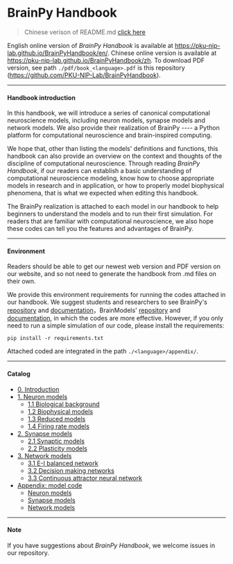 # BrainPy Handbook

> Chinese verison of README.md [click here](README_zh.md)

English online version of *BrainPy Handbook* is available at https://pku-nip-lab.github.io/BrainPyHandbook/en/. Chinese online version is available at https://pku-nip-lab.github.io/BrainPyHandbook/zh. To download PDF version, see path `./pdf/book_<language>.pdf` is this repository (https://github.com/PKU-NIP-Lab/BrainPyHandbook).



------

#### Handbook introduction

In this handbook, we will introduce a series of canonical computational neuroscience models, including neuron models, synapse models and network models. We also provide their realization of BrainPy ---- a Python platform for computational neuroscience and brain-inspired computing.

We hope that, other than listing the models' definitions and functions, this handbook can also  provide an overview on the context and thoughts of the discipline of computational neuroscience. Through reading *BrainPy Handbook*, if our readers can establish a basic understanding of computational neuroscience modeling, know how to choose appropriate models in research and in application, or how to properly model biophysical phenomena, that is what we expected when editing this handbook.

The BrainPy realization is attached to each model in our handbook to help beginners to understand the models and to run their first simulation. For readers that are familiar with computational neuroscience, we also hope these codes can tell you the features and advantages of BrainPy.



------

#### Environment

Readers should be able to get our newest web version and PDF version on our website, and so not need to generate the handbook from .md files on their own.

We provide this environment requirements for running the codes attached in our handbook. We suggest students and researchers to see BrainPy's [repository](https://github.com/PKU-NIP-Lab/BrainPy) and [documentation](https://brainpy.readthedocs.io/en/latest/)，BrainModels' [repository](https://github.com/PKU-NIP-Lab/BrainModels) and [documentation](https://brainmodels.readthedocs.io/en/latest/), in which the codes are more effective. However, if you only need to run a simple simulation of our code, please install the requirements:

```
pip install -r requirements.txt
```

Attached coded are integrated in the path `./<language>/appendix/`.



------

#### Catalog

* [0. Introduction](en/README.md)
* [1. Neuron models](en/neurons.md)
  * [1.1 Biological background](en/neurons/biological_background.md)
  * [1.2 Biophysical models](en/neurons/biophysical_models.md)
  * [1.3 Reduced models](en/neurons/reduced_models.md)
  * [1.4 Firing rate models](en/neurons/firing_rate_models.md)
* [2. Synapse models](en/synapses.md)
  * [2.1 Synaptic models](en/synapses/dynamics.md)
  * [2.2 Plasticity models](en/synapses/plasticity.md)
* [3. Network models](en/networks.md)
  * [3.1 E-I balanced network](networks/EI_balanced_network.md)
  * [3.2 Decision making networks](networks/decision_making_networks.md)
  * [3.3 Continuous attractor neural network](networks/continuous_attractor_neural_network.md)
* [Appendix: model code](en/appendix.md)
  * [Neuron models](en/appendix/neurons.md)
  * [Synapse models](en/appendix/synapses.md)
  * [Network models](en/appendix/networks.md)



------

#### Note

If you have suggestions about *BrainPy Handbook*, we welcome issues in our repository.